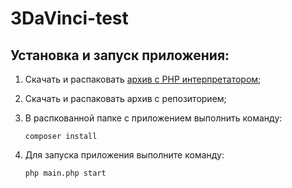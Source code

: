 # 3DaVinci-test

## Установка и запуск приложения:

1. Скачать и распаковать [архив с PHP интерпретатором](https://windows.php.net/download/);
2. Скачать и распаковать архив с репозиторием;
3. В распкованной папке с приложением выполнить команду:

     `composer install`

4. Для запуска приложения выполните команду:

     `php main.php start`
     